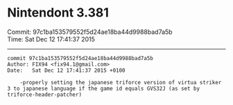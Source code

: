 # Nintendont 3.381
Commit: 97c1ba153579552f5d24ae18ba44d9988bad7a5b  
Time: Sat Dec 12 17:41:37 2015   

-----

```
commit 97c1ba153579552f5d24ae18ba44d9988bad7a5b
Author: FIX94 <fix94.1@gmail.com>
Date:   Sat Dec 12 17:41:37 2015 +0100

    -properly setting the japanese triforce version of virtua striker 3 to japanese language if the game id equals GVS32J (as set by triforce-header-patcher)
```

